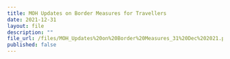 ```yaml
---
title: MOH Updates on Border Measures for Travellers
date: 2021-12-31
layout: file
description: ""
file_url: /files/MOH_Updates%20on%20Border%20Measures_31%20Dec%202021.pdf
published: false
---
```

